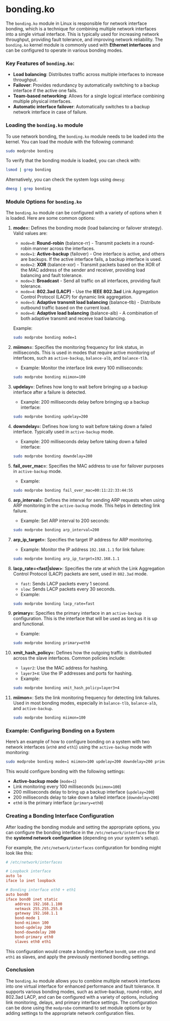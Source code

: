 # bonding.ko
The `bonding.ko` module in Linux is responsible for network interface bonding, which is a technique for combining multiple network interfaces into a single virtual interface. This is typically used for increasing network throughput, providing fault tolerance, and improving network reliability. The `bonding.ko` kernel module is commonly used with **Ethernet interfaces** and can be configured to operate in various bonding modes.

### Key Features of `bonding.ko`:

- **Load balancing**: Distributes traffic across multiple interfaces to increase throughput.
- **Failover**: Provides redundancy by automatically switching to a backup interface if the active one fails.
- **Team-based networking**: Allows for a single logical interface combining multiple physical interfaces.
- **Automatic interface failover**: Automatically switches to a backup network interface in case of failure.

### Loading the `bonding.ko` module

To use network bonding, the `bonding.ko` module needs to be loaded into the kernel. You can load the module with the following command:

```bash
sudo modprobe bonding
```

To verify that the bonding module is loaded, you can check with:

```bash
lsmod | grep bonding
```

Alternatively, you can check the system logs using `dmesg`:

```bash
dmesg | grep bonding
```

### Module Options for `bonding.ko`

The `bonding.ko` module can be configured with a variety of options when it is loaded. Here are some common options:

1. **mode=<mode>**: Defines the bonding mode (load balancing or failover strategy). Valid values are:
   - `mode=0`: **Round-robin** (balance-rr) - Transmit packets in a round-robin manner across the interfaces.
   - `mode=1`: **Active-backup** (failover) - One interface is active, and others are backups. If the active interface fails, a backup interface is used.
   - `mode=2`: **XOR** (balance-xor) - Transmit packets based on the XOR of the MAC address of the sender and receiver, providing load balancing and fault tolerance.
   - `mode=3`: **Broadcast** - Send all traffic on all interfaces, providing fault tolerance.
   - `mode=4`: **802.3ad (LACP)** - Use the **IEEE 802.3ad** Link Aggregation Control Protocol (LACP) for dynamic link aggregation.
   - `mode=5`: **Adaptive transmit load balancing** (balance-tlb) - Distribute outbound traffic based on the current load.
   - `mode=6`: **Adaptive load balancing** (balance-alb) - A combination of both adaptive transmit and receive load balancing.

   Example:

   ```bash
   sudo modprobe bonding mode=1
   ```

2. **miimon=<milliseconds>**: Specifies the monitoring frequency for link status, in milliseconds. This is used in modes that require active monitoring of interfaces, such as `active-backup`, `balance-alb`, and `balance-tlb`.
   - Example: Monitor the interface link every 100 milliseconds:
   
   ```bash
   sudo modprobe bonding miimon=100
   ```

3. **updelay=<milliseconds>**: Defines how long to wait before bringing up a backup interface after a failure is detected.
   - Example: 200 milliseconds delay before bringing up a backup interface:
   
   ```bash
   sudo modprobe bonding updelay=200
   ```

4. **downdelay=<milliseconds>**: Defines how long to wait before taking down a failed interface. Typically used in `active-backup` mode.
   - Example: 200 milliseconds delay before taking down a failed interface:
   
   ```bash
   sudo modprobe bonding downdelay=200
   ```

5. **fail_over_mac=<mac-address>**: Specifies the MAC address to use for failover purposes in `active-backup` mode.
   - Example:
   
   ```bash
   sudo modprobe bonding fail_over_mac=00:11:22:33:44:55
   ```

6. **arp_interval=<seconds>**: Defines the interval for sending ARP requests when using ARP monitoring in the `active-backup` mode. This helps in detecting link failure.
   - Example: Set ARP interval to 200 seconds:
   
   ```bash
   sudo modprobe bonding arp_interval=200
   ```

7. **arp_ip_target=<ip-address>**: Specifies the target IP address for ARP monitoring.
   - Example: Monitor the IP address `192.168.1.1` for link failure:
   
   ```bash
   sudo modprobe bonding arp_ip_target=192.168.1.1
   ```

8. **lacp_rate=<fast|slow>**: Specifies the rate at which the Link Aggregation Control Protocol (LACP) packets are sent, used in `802.3ad` mode.
   - `fast`: Sends LACP packets every 1 second.
   - `slow`: Sends LACP packets every 30 seconds.
   - Example:
   
   ```bash
   sudo modprobe bonding lacp_rate=fast
   ```

9. **primary=<interface>**: Specifies the primary interface in an `active-backup` configuration. This is the interface that will be used as long as it is up and functional.
   - Example:
   
   ```bash
   sudo modprobe bonding primary=eth0
   ```

10. **xmit_hash_policy=<policy>**: Defines how the outgoing traffic is distributed across the slave interfaces. Common policies include:
    - `layer2`: Use the MAC address for hashing.
    - `layer3+4`: Use the IP addresses and ports for hashing.
    - Example:
    
    ```bash
    sudo modprobe bonding xmit_hash_policy=layer3+4
    ```

11. **miimon=<milliseconds>**: Sets the link monitoring frequency for detecting link failures. Used in most bonding modes, especially in `balance-tlb`, `balance-alb`, and `active-backup`.

    ```bash
    sudo modprobe bonding miimon=100
    ```

### Example: Configuring Bonding on a System

Here’s an example of how to configure bonding on a system with two network interfaces (`eth0` and `eth1`) using the `active-backup` mode with monitoring:

```bash
sudo modprobe bonding mode=1 miimon=100 updelay=200 downdelay=200 primary=eth0
```

This would configure bonding with the following settings:
- **Active-backup mode** (`mode=1`)
- Link monitoring every 100 milliseconds (`miimon=100`)
- 200 milliseconds delay to bring up a backup interface (`updelay=200`)
- 200 milliseconds delay to take down a failed interface (`downdelay=200`)
- `eth0` is the primary interface (`primary=eth0`)

### Creating a Bonding Interface Configuration

After loading the bonding module and setting the appropriate options, you can configure the bonding interface in the `/etc/network/interfaces` file or the **systemd network configuration** (depending on your system's setup).

For example, the `/etc/network/interfaces` configuration for bonding might look like this:

```ini
# /etc/network/interfaces

# Loopback interface
auto lo
iface lo inet loopback

# Bonding interface eth0 + eth1
auto bond0
iface bond0 inet static
    address 192.168.1.100
    netmask 255.255.255.0
    gateway 192.168.1.1
    bond-mode 1
    bond-miimon 100
    bond-updelay 200
    bond-downdelay 200
    bond-primary eth0
    slaves eth0 eth1
```

This configuration would create a bonding interface `bond0`, use `eth0` and `eth1` as slaves, and apply the previously mentioned bonding settings.

### Conclusion

The `bonding.ko` module allows you to combine multiple network interfaces into one virtual interface for enhanced performance and fault tolerance. It supports various bonding modes, such as active-backup, round-robin, and 802.3ad LACP, and can be configured with a variety of options, including link monitoring, delays, and primary interface settings. The configuration can be done using the `modprobe` command to set module options or by adding settings to the appropriate network configuration files.
